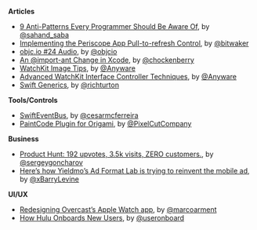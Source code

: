**Articles**

* [9 Anti-Patterns Every Programmer Should Be Aware Of](http://sahandsaba.com/nine-anti-patterns-every-programmer-should-be-aware-of-with-examples.html), by [@sahand_saba](https://twitter.com/sahand_saba)
* [Implementing the Periscope App Pull-to-refresh Control](http://www.thinkandbuild.it/implementing-the-periscope-app-pull-to-refresh/), by [@bitwaker](https://twitter.com/bitwaker)
* [objc.io #24 Audio](http://www.objc.io/issue-24/), by [@objcio](https://twitter.com/objcio)
* [An @import-ant Change in Xcode](http://furbo.org/2015/05/11/an-import-ant-change-in-xcode/), by [@chockenberry](https://twitter.com/chockenberry)
* [WatchKit Image Tips](http://blog.mikeswanson.com/post/118580394879/watchkit-image-tips), by [@Anyware](https://twitter.com/Anyware)
* [Advanced WatchKit Interface Controller Techniques](http://blog.mikeswanson.com/post/118761670244/advanced-watchkit-interface-controller-techniques), by [@Anyware](https://twitter.com/Anyware)
* [Swift Generics](http://commandshift.co.uk/blog/2015/05/11/swift-generics/), by [@richturton](https://twitter.com/richturton)

**Tools/Controls**

* [SwiftEventBus](https://github.com/cesarferreira/SwiftEventBus), by [@cesarmcferreira](https://twitter.com/cesarmcferreira)
* [PaintCode Plugin for Origami](http://www.paintcodeapp.com/origami), by [@PixelCutCompany](https://www.twitter.com/PixelCutCompany)

**Business**

* [Product Hunt: 192 upvotes, 3.5k visits, ZERO customers.](https://medium.com/@SergeyGoncharov/producthunt-192-upvotes-3-5k-visits-zero-customers-3d95bc0adfa2), by [@sergeygoncharov](https://twitter.com/sergeygoncharov)
* [Here’s how Yieldmo’s Ad Format Lab is trying to reinvent the mobile ad](http://venturebeat.com/2015/05/09/heres-how-yieldmos-ad-format-lab-is-trying-to-reinvent-the-mobile-ad/), by [@xBarryLevine](https://twitter.com/xBarryLevine)

**UI/UX**

* [Redesigning Overcast’s Apple Watch app](http://www.marco.org/2015/05/08/overcast-apple-watch-redesign), by [@marcoarment](https://twitter.com/marcoarment)
* [How Hulu Onboards New Users](http://www.useronboard.com/how-hulu-onboards-new-users/), by [@useronboard](https://twitter.com/useronboard)
